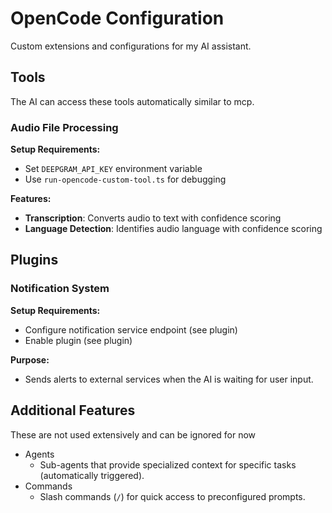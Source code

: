 # OpenCode Configuration

Custom extensions and configurations for my AI assistant.

## Tools

The AI can access these tools automatically similar to mcp.

### Audio File Processing

**Setup Requirements:**

- Set `DEEPGRAM_API_KEY` environment variable
- Use `run-opencode-custom-tool.ts` for debugging

**Features:**

- **Transcription**: Converts audio to text with confidence scoring
- **Language Detection**: Identifies audio language with confidence scoring

## Plugins

### Notification System

**Setup Requirements:**

- Configure notification service endpoint (see plugin)
- Enable plugin (see plugin)

**Purpose:**

- Sends alerts to external services when the AI is waiting for user input.

## Additional Features

These are not used extensively and can be ignored for now

- Agents
  - Sub-agents that provide specialized context for specific tasks (automatically triggered).
- Commands
  - Slash commands (`/`) for quick access to preconfigured prompts.
